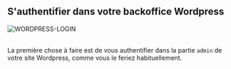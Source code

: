 ## S'authentifier dans votre backoffice Wordpress

<div>
  <img
    alt="WORDPRESS-LOGIN"
    src="https://raw.githubusercontent.com/multi-coop/datami-documentation-content/main/images/wordpress/wordpress-login.png"
    />
</div>
<br>

La première chose à faire est de vous authentifier dans la partie `admin` de votre site Wordpress, comme vous le feriez habituellement.
